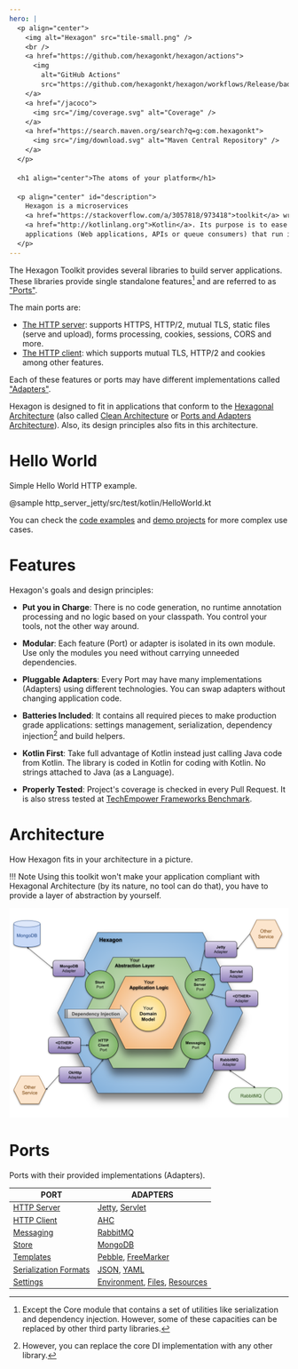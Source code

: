 ```yaml
---
hero: |
  <p align="center">
    <img alt="Hexagon" src="tile-small.png" />
    <br />
    <a href="https://github.com/hexagonkt/hexagon/actions">
      <img
        alt="GitHub Actions"
        src="https://github.com/hexagonkt/hexagon/workflows/Release/badge.svg" />
    </a>
    <a href="/jacoco">
      <img src="/img/coverage.svg" alt="Coverage" />
    </a>
    <a href="https://search.maven.org/search?q=g:com.hexagonkt">
      <img src="/img/download.svg" alt="Maven Central Repository" />
    </a>
  </p>

  <h1 align="center">The atoms of your platform</h1>

  <p align="center" id="description">
    Hexagon is a microservices
    <a href="https://stackoverflow.com/a/3057818/973418">toolkit</a> written in
    <a href="http://kotlinlang.org">Kotlin</a>. Its purpose is to ease the building of server
    applications (Web applications, APIs or queue consumers) that run inside a cloud platform.
  </p>
---
```


The Hexagon Toolkit provides several libraries to build server applications. These libraries provide
single standalone features[^1] and are referred to as ["Ports"][Ports and Adapters Architecture].

The main ports are:

* [The HTTP server]: supports HTTPS, HTTP/2, mutual TLS, static files (serve and upload), forms
  processing, cookies, sessions, CORS and more.
* [The HTTP client]: which supports mutual TLS, HTTP/2 and cookies among other features.

Each of these features or ports may have different implementations called
["Adapters"][Ports and Adapters Architecture].

Hexagon is designed to fit in applications that conform to the [Hexagonal Architecture] (also called
[Clean Architecture] or [Ports and Adapters Architecture]). Also, its design principles also fits in
this architecture.

[^1]: Except the Core module that contains a set of utilities like serialization and dependency
injection. However, some of these capacities can be replaced by other third party libraries.

[The HTTP server]: /port_http_server
[The HTTP client]: /port_http_client
[Core utilities]: /hexagon_core
[Hexagonal Architecture]: http://fideloper.com/hexagonal-architecture
[Clean Architecture]: https://8thlight.com/blog/uncle-bob/2012/08/13/the-clean-architecture.html
[Ports and Adapters Architecture]: https://herbertograca.com/2017/09/14/ports-adapters-architecture

# Hello World

Simple Hello World HTTP example.

@sample http_server_jetty/src/test/kotlin/HelloWorld.kt

You can check the [code examples] and [demo projects] for more complex use cases.

[code examples]: /examples/http_server_examples
[demo projects]: /examples/example_projects

# Features

Hexagon's goals and design principles:

* **Put you in Charge**: There is no code generation, no runtime annotation processing and no logic
  based on your classpath. You control your tools, not the other way around.

* **Modular**: Each feature (Port) or adapter is isolated in its own module. Use only the modules
  you need without carrying unneeded dependencies.

* **Pluggable Adapters**: Every Port may have many implementations (Adapters) using different
  technologies. You can swap adapters without changing application code.

* **Batteries Included**: It contains all required pieces to make production grade applications:
  settings management, serialization, dependency injection[^2] and build helpers.

* **Kotlin First**: Take full advantage of Kotlin instead just calling Java code from Kotlin. The
  library is coded in Kotlin for coding with Kotlin. No strings attached to Java (as a Language).

* **Properly Tested**: Project's coverage is checked in every Pull Request. It is also stress tested
  at [TechEmpower Frameworks Benchmark][benchmark].

[^2]: However, you can replace the core DI implementation with any other library.

[benchmark]: https://www.techempower.com/benchmarks

# Architecture

How Hexagon fits in your architecture in a picture.

!!! Note
    Using this toolkit won't make your application compliant with Hexagonal Architecture (by its
    nature, no tool can do that), you have to provide a layer of abstraction by yourself.

![architecture](/img/architecture.svg)

# Ports

Ports with their provided implementations (Adapters).

| PORT                    | ADAPTERS
|-------------------------|---------
| [HTTP Server]           | [Jetty], [Servlet]
| [HTTP Client]           | [AHC]
| [Messaging]             | [RabbitMQ]
| [Store]                 | [MongoDB]
| [Templates]             | [Pebble], [FreeMarker]
| [Serialization Formats] | [JSON], [YAML]
| [Settings]              | [Environment], [Files], [Resources]

[HTTP Server]: /port_http_server
[Jetty]: /http_server_jetty
[Servlet]: /http_server_servlet
[HTTP Client]: /port_http_client
[AHC]: /http_client_ahc
[Messaging]: /port_messaging
[RabbitMQ]: /messaging_rabbitmq
[Store]: /port_store
[MongoDB]: /store_mongodb
[Templates]: /port_templates
[Pebble]: /templates_pebble
[FreeMarker]: /templates_freemarker
[Serialization Formats]: /hexagon_core/#serialization
[JSON]: /hexagon_core/com.hexagonkt.serialization/-json
[YAML]: /hexagon_core/com.hexagonkt.serialization/-yaml
[Settings]: /hexagon_core/#settings
[Environment]: /hexagon_core/com.hexagonkt.settings/-environment-variables-source
[Files]: /hexagon_core/com.hexagonkt.settings/-file-source
[Resources]: /hexagon_core/com.hexagonkt.settings/-resource-source
